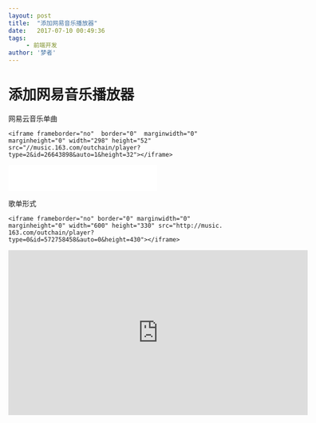 ```yaml
---
layout: post
title:  "添加网易音乐播放器"
date:   2017-07-10 00:49:36
tags:
     - 前端开发
author: '梦者'
---
```

# 添加网易音乐播放器

网易云音乐单曲
```
<iframe frameborder="no"  border="0"  marginwidth="0"  marginheight="0" width="298" height="52" src="//music.163.com/outchain/player?type=2&id=26643898&auto=1&height=32"></iframe>
```
<iframe frameborder="no"  border="0"  marginwidth="0"  marginheight="0" width="298" height="52" src="//music.163.com/outchain/player?type=2&id=26643898&auto=1&height=32"></iframe>



歌单形式
```
<iframe frameborder="no" border="0" marginwidth="0" 
marginheight="0" width="600" height="330" src="http://music.
163.com/outchain/player?
type=0&id=572758458&auto=0&height=430"></iframe>
```

<iframe frameborder="no" border="0" marginwidth="0" 
marginheight="0" width="600" height="330" src="http://music.
163.com/outchain/player?
type=0&id=572758458&auto=0&height=430"></iframe>

